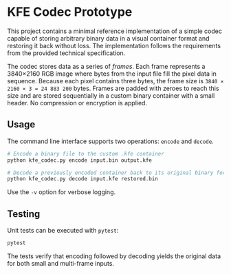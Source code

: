 # KFE Codec Prototype

This project contains a minimal reference implementation of a simple codec
capable of storing arbitrary binary data in a visual container format and
restoring it back without loss. The implementation follows the requirements
from the provided technical specification.


The codec stores data as a series of *frames*. Each frame represents a
3840×2160 RGB image where bytes from the input file fill the pixel data in
sequence. Because each pixel contains three bytes, the frame size is
``3840 × 2160 × 3 = 24 883 200`` bytes. Frames are padded with zeroes to reach
this size and are stored sequentially in a custom binary container with a
small header. No compression or encryption is applied.


## Usage

The command line interface supports two operations: `encode` and `decode`.

```bash
# Encode a binary file to the custom .kfe container
python kfe_codec.py encode input.bin output.kfe

# Decode a previously encoded container back to its original binary form
python kfe_codec.py decode input.kfe restored.bin
```

Use the `-v` option for verbose logging.

## Testing

Unit tests can be executed with `pytest`:

```bash
pytest
```

The tests verify that encoding followed by decoding yields the original data
for both small and multi-frame inputs.
